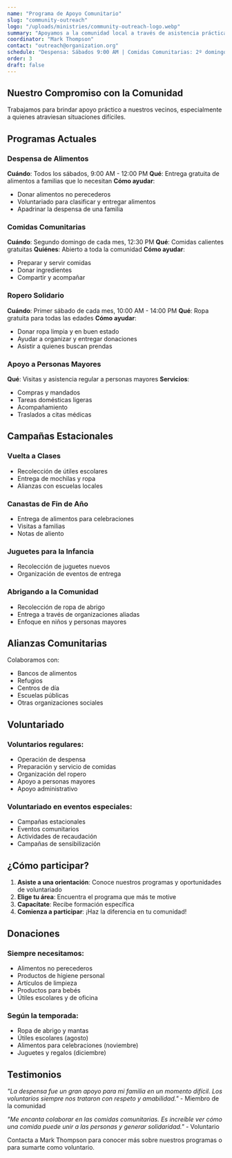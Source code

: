 ```yaml
---
name: "Programa de Apoyo Comunitario"
slug: "community-outreach"
logo: "/uploads/ministries/community-outreach-logo.webp"
summary: "Apoyamos a la comunidad local a través de asistencia práctica, distribución de alimentos y programas solidarios."
coordinator: "Mark Thompson"
contact: "outreach@organization.org"
schedule: "Despensa: Sábados 9:00 AM | Comidas Comunitarias: 2º domingo de cada mes"
order: 3
draft: false
---
```


## Nuestro Compromiso con la Comunidad

Trabajamos para brindar apoyo práctico a nuestros vecinos, especialmente a quienes atraviesan situaciones difíciles.

## Programas Actuales

### Despensa de Alimentos
**Cuándo**: Todos los sábados, 9:00 AM - 12:00 PM
**Qué**: Entrega gratuita de alimentos a familias que lo necesitan
**Cómo ayudar**:
- Donar alimentos no perecederos
- Voluntariado para clasificar y entregar alimentos
- Apadrinar la despensa de una familia

### Comidas Comunitarias
**Cuándo**: Segundo domingo de cada mes, 12:30 PM
**Qué**: Comidas calientes gratuitas
**Quiénes**: Abierto a toda la comunidad
**Cómo ayudar**:
- Preparar y servir comidas
- Donar ingredientes
- Compartir y acompañar

### Ropero Solidario
**Cuándo**: Primer sábado de cada mes, 10:00 AM - 14:00 PM
**Qué**: Ropa gratuita para todas las edades
**Cómo ayudar**:
- Donar ropa limpia y en buen estado
- Ayudar a organizar y entregar donaciones
- Asistir a quienes buscan prendas

### Apoyo a Personas Mayores
**Qué**: Visitas y asistencia regular a personas mayores
**Servicios**:
- Compras y mandados
- Tareas domésticas ligeras
- Acompañamiento
- Traslados a citas médicas

## Campañas Estacionales

### Vuelta a Clases
- Recolección de útiles escolares
- Entrega de mochilas y ropa
- Alianzas con escuelas locales

### Canastas de Fin de Año
- Entrega de alimentos para celebraciones
- Visitas a familias
- Notas de aliento

### Juguetes para la Infancia
- Recolección de juguetes nuevos
- Organización de eventos de entrega

### Abrigando a la Comunidad
- Recolección de ropa de abrigo
- Entrega a través de organizaciones aliadas
- Enfoque en niños y personas mayores

## Alianzas Comunitarias

Colaboramos con:
- Bancos de alimentos
- Refugios
- Centros de día
- Escuelas públicas
- Otras organizaciones sociales

## Voluntariado

### Voluntarios regulares:
- Operación de despensa
- Preparación y servicio de comidas
- Organización del ropero
- Apoyo a personas mayores
- Apoyo administrativo

### Voluntariado en eventos especiales:
- Campañas estacionales
- Eventos comunitarios
- Actividades de recaudación
- Campañas de sensibilización

## ¿Cómo participar?

1. **Asiste a una orientación**: Conoce nuestros programas y oportunidades de voluntariado
2. **Elige tu área**: Encuentra el programa que más te motive
3. **Capacítate**: Recibe formación específica
4. **Comienza a participar**: ¡Haz la diferencia en tu comunidad!

## Donaciones

### Siempre necesitamos:
- Alimentos no perecederos
- Productos de higiene personal
- Artículos de limpieza
- Productos para bebés
- Útiles escolares y de oficina

### Según la temporada:
- Ropa de abrigo y mantas
- Útiles escolares (agosto)
- Alimentos para celebraciones (noviembre)
- Juguetes y regalos (diciembre)

## Testimonios

*"La despensa fue un gran apoyo para mi familia en un momento difícil. Los voluntarios siempre nos trataron con respeto y amabilidad."* - Miembro de la comunidad

*"Me encanta colaborar en las comidas comunitarias. Es increíble ver cómo una comida puede unir a las personas y generar solidaridad."* - Voluntario

Contacta a Mark Thompson para conocer más sobre nuestros programas o para sumarte como voluntario.